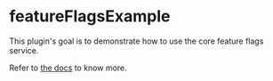 # featureFlagsExample

This plugin's goal is to demonstrate how to use the core feature flags service.

Refer to [the docs](../../packages/core/feature-flags/README.mdx) to know more.
